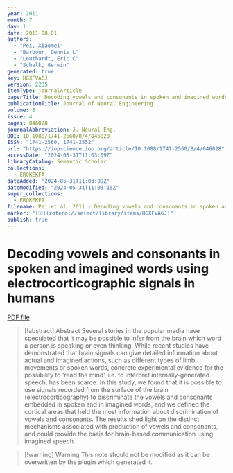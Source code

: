 ```yaml
---
year: 2011
month: 7
day: 1
date: 2011-08-01
authors:
  - "Pei, Xiaomei"
  - "Barbour, Dennis L"
  - "Leuthardt, Eric C"
  - "Schalk, Gerwin"
generated: true
key: HGXFVA6J
version: 2235
itemType: journalArticle
paperTitle: Decoding vowels and consonants in spoken and imagined words using electrocorticographic signals in humans
publicationTitle: Journal of Neural Engineering
volume: 8
issue: 4
pages: 046028
journalAbbreviation: J. Neural Eng.
DOI: 10.1088/1741-2560/8/4/046028
ISSN: "1741-2560, 1741-2552"
url: "https://iopscience.iop.org/article/10.1088/1741-2560/8/4/046028"
accessDate: "2024-05-31T11:03:09Z"
libraryCatalog: Semantic Scholar
collections:
  - ERQKEKFA
dateAdded: "2024-05-31T11:03:09Z"
dateModified: "2024-05-31T11:03:15Z"
super_collections:
  - ERQKEKFA
filename: Pei et al. 2011 - Decoding vowels and consonants in spoken and imagined words using electrocorticographic signals in humans.pdf
marker: "[🇿](zotero://select/library/items/HGXFVA6J)"
publish: true
---
```

# Decoding vowels and consonants in spoken and imagined words using electrocorticographic signals in humans

[PDF file](/Papers/PDFs/Pei%20et%20al.%202011%20-%20Decoding%20vowels%20and%20consonants%20in%20spoken%20and%20imagined%20words%20using%20electrocorticographic%20signals%20in%20humans.pdf)

> [!abstract] Abstract
> Several stories in the popular media have speculated that it may be possible to infer from the brain which word a person is speaking or even thinking. While recent studies have demonstrated that brain signals can give detailed information about actual and imagined actions, such as different types of limb movements or spoken words, concrete experimental evidence for the possibility to ‘read the mind’, i.e. to interpret internally-generated speech, has been scarce. In this study, we found that it is possible to use signals recorded from the surface of the brain (electrocorticography) to discriminate the vowels and consonants embedded in spoken and in imagined words, and we defined the cortical areas that held the most information about discrimination of vowels and consonants. The results shed light on the distinct mechanisms associated with production of vowels and consonants, and could provide the basis for brain-based communication using imagined speech.

>[!warning] Warning
> This note should not be modified as it can be overwritten by the plugin which generated it.

